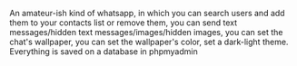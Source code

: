 An amateur-ish kind of whatsapp, in which you can search users and add them to your contacts list or remove them, you can send text messages/hidden text messages/images/hidden images, 
you can set the chat's wallpaper, you can set the wallpaper's color, set a dark-light theme. Everything is saved on a database in phpmyadmin
